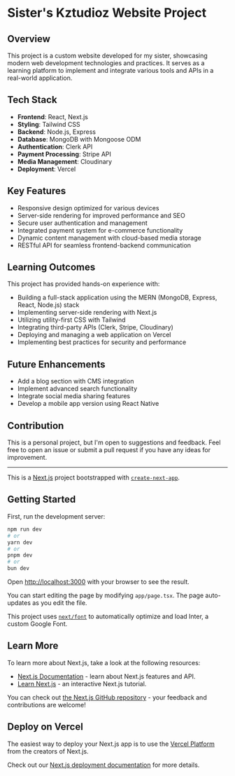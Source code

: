 # Sister's Kztudioz Website Project

## Overview
This project is a custom website developed for my sister, showcasing modern web development technologies and practices. It serves as a learning platform to implement and integrate various tools and APIs in a real-world application.

## Tech Stack
- **Frontend**: React, Next.js
- **Styling**: Tailwind CSS
- **Backend**: Node.js, Express
- **Database**: MongoDB with Mongoose ODM
- **Authentication**: Clerk API
- **Payment Processing**: Stripe API
- **Media Management**: Cloudinary
- **Deployment**: Vercel

## Key Features
- Responsive design optimized for various devices
- Server-side rendering for improved performance and SEO
- Secure user authentication and management
- Integrated payment system for e-commerce functionality
- Dynamic content management with cloud-based media storage
- RESTful API for seamless frontend-backend communication

## Learning Outcomes
This project has provided hands-on experience with:
- Building a full-stack application using the MERN (MongoDB, Express, React, Node.js) stack
- Implementing server-side rendering with Next.js
- Utilizing utility-first CSS with Tailwind
- Integrating third-party APIs (Clerk, Stripe, Cloudinary)
- Deploying and managing a web application on Vercel
- Implementing best practices for security and performance

## Future Enhancements
- Add a blog section with CMS integration
- Implement advanced search functionality
- Integrate social media sharing features
- Develop a mobile app version using React Native

## Contribution
This is a personal project, but I'm open to suggestions and feedback. Feel free to open an issue or submit a pull request if you have any ideas for improvement.

---
This is a [Next.js](https://nextjs.org/) project bootstrapped with [`create-next-app`](https://github.com/vercel/next.js/tree/canary/packages/create-next-app).

## Getting Started

First, run the development server:

```bash
npm run dev
# or
yarn dev
# or
pnpm dev
# or
bun dev
```

Open [http://localhost:3000](http://localhost:3000) with your browser to see the result.

You can start editing the page by modifying `app/page.tsx`. The page auto-updates as you edit the file.

This project uses [`next/font`](https://nextjs.org/docs/basic-features/font-optimization) to automatically optimize and load Inter, a custom Google Font.

## Learn More

To learn more about Next.js, take a look at the following resources:

- [Next.js Documentation](https://nextjs.org/docs) - learn about Next.js features and API.
- [Learn Next.js](https://nextjs.org/learn) - an interactive Next.js tutorial.

You can check out [the Next.js GitHub repository](https://github.com/vercel/next.js/) - your feedback and contributions are welcome!

## Deploy on Vercel

The easiest way to deploy your Next.js app is to use the [Vercel Platform](https://vercel.com/new?utm_medium=default-template&filter=next.js&utm_source=create-next-app&utm_campaign=create-next-app-readme) from the creators of Next.js.

Check out our [Next.js deployment documentation](https://nextjs.org/docs/deployment) for more details.
